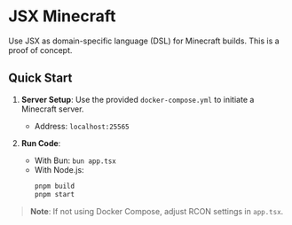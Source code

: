 # JSX Minecraft

Use JSX as domain-specific language (DSL) for Minecraft builds. This is a proof of concept.

## Quick Start

1. **Server Setup**: Use the provided `docker-compose.yml` to initiate a Minecraft server.
   - Address: `localhost:25565`

2. **Run Code**:
   - With Bun: `bun app.tsx`
   - With Node.js:
     ```bash
     pnpm build
     pnpm start
     ```

> **Note**: If not using Docker Compose, adjust RCON settings in `app.tsx`.
